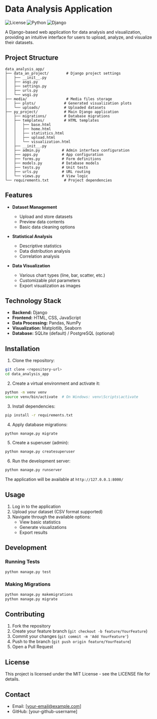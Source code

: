 # Data Analysis Application

![License](https://img.shields.io/badge/license-MIT-blue)
![Python](https://img.shields.io/badge/python-3.x-blue)
![Django](https://img.shields.io/badge/django-latest-green)

A Django-based web application for data analysis and visualization, providing an intuitive interface for users to upload, analyze, and visualize their datasets.

## Project Structure
```
data_analysis_app/
├── data_an_project/        # Django project settings
│   ├── __init__.py
│   ├── asgi.py
│   ├── settings.py
│   ├── urls.py
│   └── wsgi.py
├── media/                  # Media files storage
│   ├── plots/             # Generated visualization plots
│   └── uploads/           # Uploaded datasets
├── py_project/            # Main Django application
│   ├── migrations/        # Database migrations
│   ├── templates/         # HTML templates
│   │   ├── base.html
│   │   ├── home.html
│   │   ├── statistics.html
│   │   ├── upload.html
│   │   └── visualization.html
│   ├── __init__.py
│   ├── admin.py          # Admin interface configuration
│   ├── apps.py           # App configuration
│   ├── forms.py          # Form definitions
│   ├── models.py         # Database models
│   ├── tests.py          # Unit tests
│   ├── urls.py           # URL routing
│   └── views.py          # View logic
└── requirements.txt       # Project dependencies
```

## Features
- **Dataset Management**
  - Upload and store datasets
  - Preview data contents
  - Basic data cleaning options

- **Statistical Analysis**
  - Descriptive statistics
  - Data distribution analysis
  - Correlation analysis

- **Data Visualization**
  - Various chart types (line, bar, scatter, etc.)
  - Customizable plot parameters
  - Export visualization as images

## Technology Stack
- **Backend:** Django
- **Frontend:** HTML, CSS, JavaScript
- **Data Processing:** Pandas, NumPy
- **Visualization:** Matplotlib, Seaborn
- **Database:** SQLite (default) / PostgreSQL (optional)

## Installation

1. Clone the repository:
```bash
git clone <repository-url>
cd data_analysis_app
```

2. Create a virtual environment and activate it:
```bash
python -m venv venv
source venv/bin/activate  # On Windows: venv\Scripts\activate
```

3. Install dependencies:
```bash
pip install -r requirements.txt
```

4. Apply database migrations:
```bash
python manage.py migrate
```

5. Create a superuser (admin):
```bash
python manage.py createsuperuser
```

6. Run the development server:
```bash
python manage.py runserver
```

The application will be available at `http://127.0.0.1:8000/`

## Usage
1. Log in to the application
2. Upload your dataset (CSV format supported)
3. Navigate through the available options:
   - View basic statistics
   - Generate visualizations
   - Export results

## Development

### Running Tests
```bash
python manage.py test
```

### Making Migrations
```bash
python manage.py makemigrations
python manage.py migrate
```

## Contributing
1. Fork the repository
2. Create your feature branch (`git checkout -b feature/YourFeature`)
3. Commit your changes (`git commit -m 'Add YourFeature'`)
4. Push to the branch (`git push origin feature/YourFeature`)
5. Open a Pull Request

## License
This project is licensed under the MIT License - see the LICENSE file for details.

## Contact
- Email: [your-email@example.com]
- GitHub: [your-github-username]